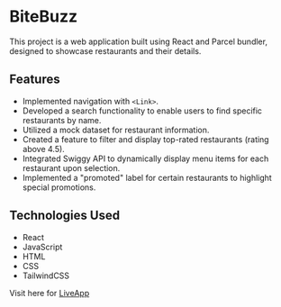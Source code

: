# BiteBuzz

This project is a web application built using React and Parcel bundler, designed to showcase restaurants and their details.

## Features

- Implemented navigation with `<Link>`.
- Developed a search functionality to enable users to find specific restaurants by name.
- Utilized a mock dataset for restaurant information.
- Created a feature to filter and display top-rated restaurants (rating above 4.5).
- Integrated Swiggy API to dynamically display menu items for each restaurant upon selection.
- Implemented a "promoted" label for certain restaurants to highlight special promotions.


## Technologies Used

- React
- JavaScript
- HTML
- CSS
- TailwindCSS


Visit here for [LiveApp](https://bitebuzz-hv.netlify.app/)